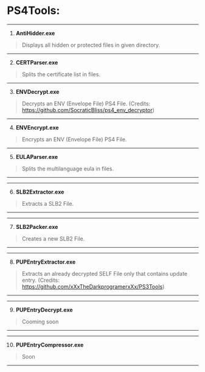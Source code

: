 # PS4Tools:
***
1. **AntiHidder.exe**
> Displays all hidden or protected files in given directory.
***
2. **CERTParser.exe**
> Splits the certificate list in files.
***
3. **ENVDecrypt.exe**
> Decrypts an ENV (Envelope File) PS4 File. (Credits: https://github.com/SocraticBliss/ps4_env_decryptor)
***
4. **ENVEncrypt.exe**
> Encrypts an ENV (Envelope File) PS4 File.
***
5. **EULAParser.exe**
> Splits the multilanguage eula in files.
***
***
6. **SLB2Extractor.exe**
> Extracts a SLB2 File.
***
***
7. **SLB2Packer.exe**
> Creates a new SLB2 File.
***
***
8. **PUPEntryExtractor.exe**
> Extracts an already decrypted SELF File only that contains update entry. (Credits: https://github.com/xXxTheDarkprogramerxXx/PS3Tools)
***
***
9. **PUPEntryDecrypt.exe**
> Cooming soon
***
***
10. **PUPEntryCompressor.exe**
> Soon
***
